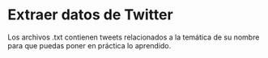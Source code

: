 # Extraer datos de Twitter

Los archivos .txt contienen tweets relacionados a la temática de su nombre para que puedas poner en práctica lo aprendido.
